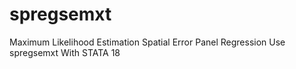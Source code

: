 # spregsemxt
Maximum Likelihood Estimation Spatial Error Panel Regression Use spregsemxt With STATA 18
